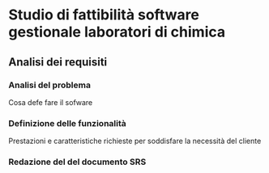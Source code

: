 # Studio di fattibilità software gestionale laboratori di chimica

## Analisi dei requisiti
### Analisi del problema
Cosa defe fare il sofware

### Definizione delle funzionalità
Prestazioni e caratteristiche richieste per soddisfare la necessità del cliente

### Redazione del del documento SRS


<!--stackedit_data:
eyJoaXN0b3J5IjpbMjEwOTQ0NDk1OF19
-->